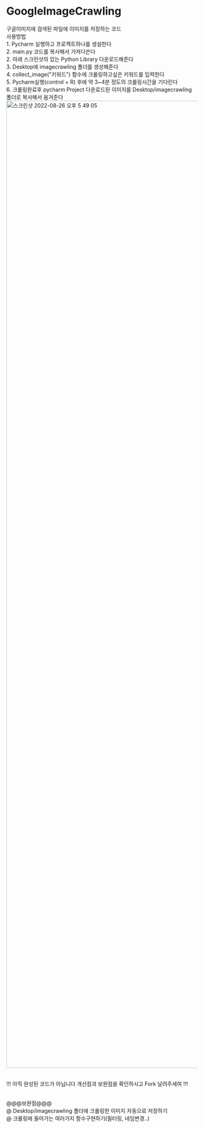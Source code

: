 # GoogleImageCrawling
구글이미지에 검색된 파일에 이미지를 저장하는 코드 
<br> 사용방법
  <br>1. Pycharm 실행하고 프로젝트하나를 생설한다 
  <br>2. main.py 코드를 복사해서 가져다쓴다
  <br>2. 아래 스크린샷의 있는 Python Library 다운로드해준다 
  <br>3. Desktop에 imagecrawling 폴더를 생성해준다
  <br>4. collect_image("키워드") 함수에 크롤링하고싶은 키워드를 입력한다
  <br>5. Pycharm실행(control + R) 후에 약 3~4분 정도의 크롤링시간을 기다린다
  <br>6. 크롤링완료후 pycharm Project 다운로드된 이미지를 Desktop/imagecrawling 폴더로 복사해서 옴겨준다
  <img width="2548" alt="스크린샷 2022-08-26 오후 5 49 05" src="https://user-images.githubusercontent.com/82954337/186866194-d9d90776-a692-4cf1-8c75-0309c154d55c.png">




<br>!!! 아직 완성된 코드가 아닙니다 개선점과 보완점을 확인하시고 Fork 날려주세여 !!!

<br>@@@보완점@@@
  <br>  @ Desktop/imagecrawling 폴더에 크롤링한 이미지 자동으로 저장하기
  <br>  @ 크롤링에 들어가는 여러가지 함수구현하기(필터링, 네임변경..)
  
  
 
